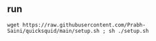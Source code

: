 ## run 
`wget https://raw.githubusercontent.com/Prabh-Saini/quicksquid/main/setup.sh ; sh ./setup.sh`
